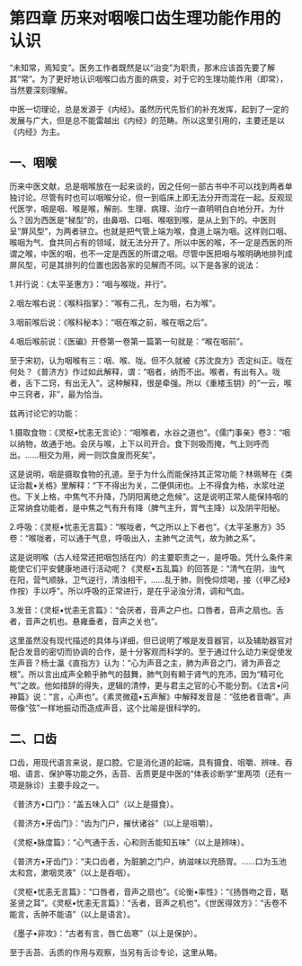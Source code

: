 # 第四章 历来对咽喉口齿生理功能作用的认识

“未知常，焉知变”。医务工作者既然是以“治变”为职责，那末应该首先要了解其“常”。为了更好地认识咽喉口齿方面的病变，对于它的生理功能作用（即常），当然要深刻理解。

中医一切理论，总是发源于《内经》。虽然历代先哲们的补充发挥，起到了一定的发展与广大，但是总不能雷越出《内经》的范畴。所以这里引用的，主要还是以《内经》为主。

## 一、咽喉

历来中医文献，总是咽喉放在一起来谈的，因之任何一部古书中不可以找到两者单独讨论。尽管有时也可以咽喉分论，但一到临床上即无法分开而混在一起。反观现代医学，咽是咽、喉是喉，解剖、生理、病理、治疗一直明明白白地分开。为什么？因为西医是“梯型”的，由鼻咽、口咽、喉咽到喉，是从上到下的。中医则呈“屏风型”，为两者骈立。也就是把气管上端为喉，食道上端为咽。这样则口咽、喉咽为气、食共同占有的领域，就无法分开了。所以中医的喉，不一定是西医的所谓之喉，中医的咽，也不一定是西医的所谓之咽。尽管中医把咽与喉明确地排列成屏风型，可是其排列的位置也因各家的见解而不同。以下是各家的说法：

1.并行说：《太平圣惠方》：“咽与喉咙，并行”。

2.咽左喉右说：《喉科指掌》：“喉有二孔，左为咽，右为喉”。

3.咽前喉后说：《喉科秘本》：“咽在喉之前，喉在咽之后”。

4.咽后喉前说：《医碥》开卷第一卷第一篇第一句就是：“喉在咽前”。

至于宋初，认为咽喉有三：咽、喉、咙。但不久就被《苏沈良方》否定纠正。咙在何处？《普济方》作过如此解释，谓：“咽者，纳而不出。喉者，有出有入。咙者，舌下二窍，有出无入”。这种解释，很是牵强。所以《重楼玉钥》的“一云，喉中三窍者，非”，最为恰当。

兹再讨论它的功能：

1.摄取食物：《灵枢•忧恚无言论》：“咽喉者，水谷之道也”。《儒门事亲》卷3：“咽以纳物，故通于地。会厌与喉，上下以司开合。食下则吸而掩，气上则呼而出。……相交为用，阙一则饮食废而死矣”。

这是说明，咽是摄取食物的孔道。至于为什么而能保持其正常功能？林珮琴在《类证治裁•关格》里解释：“下不得出为关，二便俱闭也。上不得食为格，水浆吐逆也。下关上格，中焦气不升降，乃阴阳离绝之危候”。这是说明正常人能保持咽的正常纳食功能者，是中焦之气有升有降（脾气主升，胃气主降）以及阴平阳秘。

2.呼吸：《灵枢•忧恚无言篇》：“喉咙者，气之所以上下者也”。《太平圣惠方》35卷：“喉咙者，可以通于气息，呼吸出入，主肺气之流气，故为肺之系”。

这是说明喉（古人经常还把咽包括在内）的主要职责之一，是呼吸。凭什么条件来能使它们平安健康地进行活动呢？《灵枢•五乱篇》的回答是：“清气在阴，浊气在阳，营气顺脉，卫气逆行，清浊相干，……乱于肺，则俛仰烦喝，接（《甲乙经》作按）手以呼”。所以呼吸的正常进行，是在乎泌浊分清，调和气血。

3.发音：《灵枢•忧恚无言篇》：“会厌者，音声之户也。口唇者，音声之扇也。舌者，音声之机也。悬雍垂者，音声之关也”。

这里虽然没有现代描述的具体与详细，但已说明了喉是发音器官，以及辅助器官对配合发音的密切而协调的合作，是十分客观而科学的。至于通过什么动力来促使发生声音？杨士瀛《直指方》认为：“心为声音之主，肺为声音之门，肾为声音之根”。所以言出成声全赖乎肺气的鼓舞，肺气则有赖于肾气的充沛，因为“精可化气”之故。他如措辞的得失，逻辑的清悖，更与君主之官的心不能分割。《法言•问神篇》说：“言，心声也”。《素灵微蕴•五声解》中解释发音是：“弦绝者音嘶”。声带像“弦”一样地振动而造成声音，这个比喻是很科学的。

## 二、口齿

口齿，用现代语言来说，是口腔。它是消化道的起端，具有摄食、咀嚼、辨味、吞咽、语言、保护等功能之外，舌苔、舌质更是中医的“体表诊断学”里两项（还有一项是脉诊）主要手段之一。

《普济方•口门》：“盖五味入口”（以上是摄食）。

《普济方•牙齿门》：“齿为门户，摧伏诸谷”（以上是咀嚼）。

《灵枢•脉度篇》：“心气通于舌，心和则舌能知五味”（以上是辨味）。

《普济方•牙齿门》：“夫口齿者，为脏腑之门户，纳滋味以充肠胃。……口为玉池太和宫，漱咽灵液”（以上是吞咽）。

《灵枢•忧恚无言篇》：“口唇者，音声之扇也”。《论衡•率性》：“《扬唇吻之音，聒圣贤之耳”。《灵枢•忧恚无言篇》：“舌者，音声之机也”。《世医得效方》：“舌卷不能言，舌肿不能语”（以上是语言）。

《墨子•非攻》：“古者有言，唇亡齿寒”（以上是保护）。

至于舌苔、舌质的作用与观察，当另有舌诊专论，这里从略。